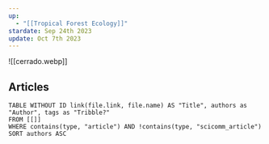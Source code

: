 ```yaml
---
up:
  - "[[Tropical Forest Ecology]]"
stardate: Sep 24th 2023
update: Oct 7th 2023
---
```




![[cerrado.webp]]


## Articles
```dataview
TABLE WITHOUT ID link(file.link, file.name) AS "Title", authors as "Author", tags as "Tribble?"
FROM [[]]
WHERE contains(type, "article") AND !contains(type, "scicomm_article")
SORT authors ASC
```

